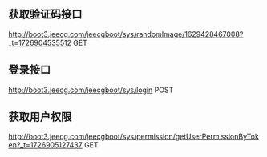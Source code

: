 ## 获取验证码接口

http://boot3.jeecg.com/jeecgboot/sys/randomImage/1629428467008?_t=1726904535512 GET

## 登录接口

http://boot3.jeecg.com/jeecgboot/sys/login POST

## 获取用户权限

http://boot3.jeecg.com/jeecgboot/sys/permission/getUserPermissionByToken?_t=1726905127437 GET
